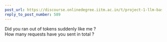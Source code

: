 ```yaml
---
post_url: https://discourse.onlinedegree.iitm.ac.in/t/project-1-llm-based-automation-agent-discussion-thread-tds-jan-2025/164277/592
reply_to_post_number: 589
---
```

Did you ran out of tokens suddenly like me ?  
How many requests have you sent in total ?